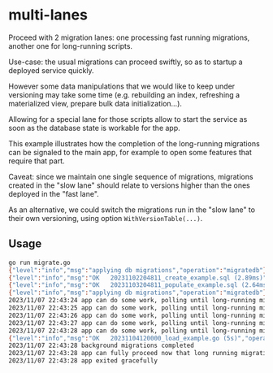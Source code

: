 # multi-lanes

Proceed with 2 migration lanes: one processing fast running migrations, another one for long-running scripts.

Use-case: the usual migrations can proceed swiftly, so as to startup a deployed service quickly.

However some data manipulations that we would like to keep under versioning may take some time
(e.g. rebuilding an index, refreshing a materialized view, prepare bulk data initialization...).

Allowing for a special lane for those scripts allow to start the service as soon as the database state
is workable for the app.

This example illustrates how the completion of the long-running migrations can be signaled to the main app,
for example to open some features that require that part.

Caveat: since we maintain one single sequence of migrations, migrations created in the "slow lane" should
relate to versions higher than the ones deployed in the "fast lane".

As an alternative, we could switch the migrations run in the "slow lane" to their own versioning, using 
option `WithVersionTable(...)`.

## Usage

```sh
go run migrate.go
{"level":"info","msg":"applying db migrations","operation":"migratedb"}
{"level":"info","msg":"OK   20231102204811_create_example.sql (2.89ms)","operation":"migratedb"}
{"level":"info","msg":"OK   20231103204811_populate_example.sql (2.64ms)","operation":"migratedb"}
{"level":"info","msg":"applying db migrations","operation":"migratedb"}
2023/11/07 22:43:24 app can do some work, polling until long-running migrations are complete
2023/11/07 22:43:25 app can do some work, polling until long-running migrations are complete
2023/11/07 22:43:26 app can do some work, polling until long-running migrations are complete
2023/11/07 22:43:27 app can do some work, polling until long-running migrations are complete
2023/11/07 22:43:28 app can do some work, polling until long-running migrations are complete
{"level":"info","msg":"OK   20231104120000_load_example.go (5s)","operation":"migratedb"}
2023/11/07 22:43:28 background migrations completed
2023/11/07 22:43:28 app can fully proceed now that long running migrations are passed
2023/11/07 22:43:28 app exited gracefully
```

